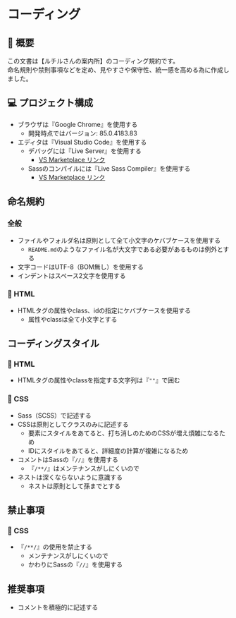 # コーディング

## 📗 概要

この文書は【ルチルさんの案内所】のコーディング規約です。  
命名規則や禁則事項などを定め、見やすさや保守性、統一感を高める為に作成しました。

## 💻 プロジェクト構成

- ブラウザは『Google Chrome』を使用する
  - 開発時点ではバージョン: 85.0.4183.83
- エディタは『Visual Studio Code』を使用する
  - デバッグには『Live Server』を使用する
    - [VS Marketplace リンク](https://marketplace.visualstudio.com/items?itemName=ritwickdey.LiveServer)
  - Sassのコンパイルには『Live Sass Compiler』を使用する
    - [VS Marketplace リンク](https://marketplace.visualstudio.com/items?itemName=ritwickdey.live-sass)

## 命名規約

### 全般

- ファイルやフォルダ名は原則として全て小文字のケバブケースを使用する
  - `README.md`のようなファイル名が大文字である必要があるものは例外とする
- 文字コードはUTF-8（BOM無し）を使用する
- インデントはスペース2文字を使用する

### 📝 HTML

- HTMLタグの属性やclass、idの指定にケバブケースを使用する
  - 属性やclassは全て小文字とする

## コーディングスタイル

### 📝 HTML

- HTMLタグの属性やclassを指定する文字列は『`""`』で囲む

### 🎨 CSS

- Sass（SCSS）で記述する
- CSSは原則としてクラスのみに記述する
  - 要素にスタイルをあてると、打ち消しのためのCSSが増え煩雑になるため
  - IDにスタイルをあてると、詳細度の計算が複雑になるため
- コメントはSassの『`//`』を使用する
  - 『`/**/`』はメンテナンスがしにくいので
- ネストは深くならないように意識する
  - ネストは原則として孫までとする

## 禁止事項

### 🎨 CSS
- 『`/**/`』の使用を禁止する
  - メンテナンスがしにくいので
  - かわりにSassの『`//`』を使用する

## 推奨事項

- コメントを積極的に記述する
